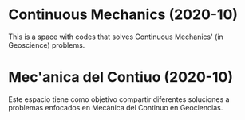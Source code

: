 # Continuous Mechanics (2020-10)

This is a space with codes that solves Continuous Mechanics' (in Geoscience) problems.

# Mec\'anica del Contiuo (2020-10)

Este espacio tiene como objetivo compartir diferentes soluciones a problemas enfocados en Mecánica del Continuo en Geociencias.

